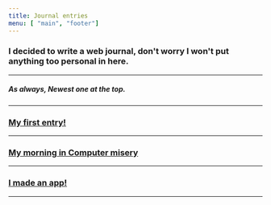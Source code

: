 ```yaml
---
title: Journal entries
menu: [ "main", "footer"]
---
```


### I decided to write a web journal, don't worry I won't put anything too personal in here.
---
##### As always, Newest one at the top.
---
### [My first entry!](/journal/myfirst/)
---
### [My morning in Computer misery](/journal/feb17/)
---
### [I made an app!](/journal/apps!)
---
